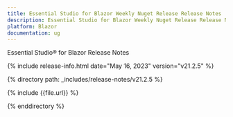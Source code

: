 ```yaml
---
title: Essential Studio for Blazor Weekly Nuget Release Release Notes  
description: Essential Studio for Blazor Weekly Nuget Release Release Notes 
platform: Blazor
documentation: ug
---
```


Essential Studio&reg; for  Blazor  Release Notes  

{% include release-info.html date="May 16, 2023"   version="v21.2.5" %} 

{% directory path: _includes/release-notes/v21.2.5 %}

{% include {{file.url}} %}

{% enddirectory %}

